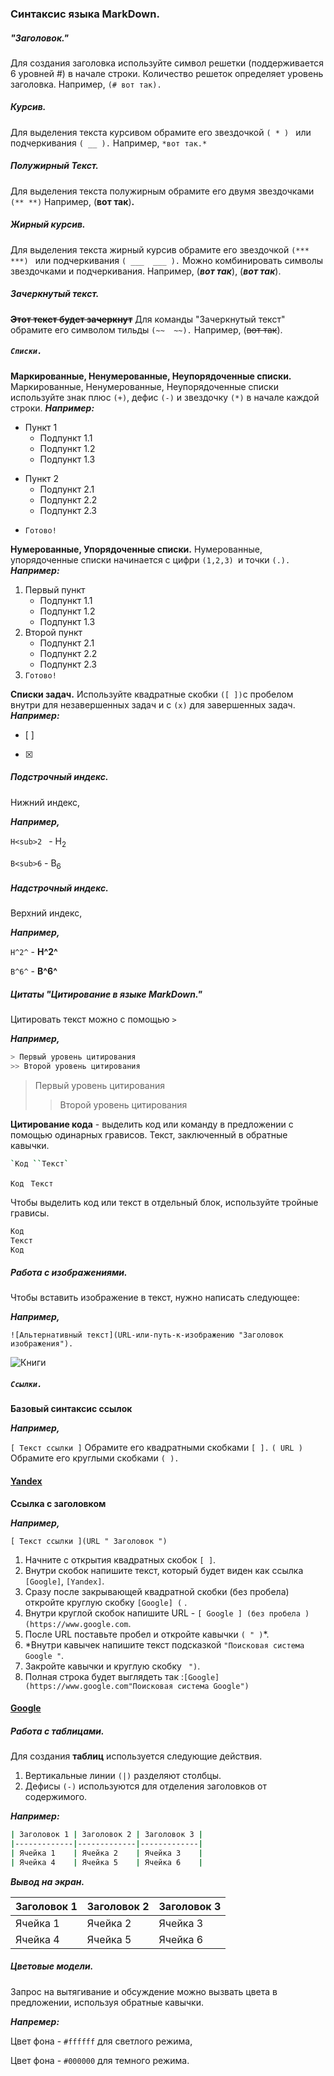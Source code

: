 ### Синтаксис языка MarkDown.

##### "Заголовок."
Для создания заголовка используйте символ решетки (поддерживается 6 уровней #) в начале строки. Количество решеток определяет уровень заголовка. 
Например, `(# вот так).` 

##### *Курсив.* 
Для выделения текста курсивом обрамите его звездочкой `( * ) ` или подчеркивания `( __ ).` 
Например, `*вот так.*`

##### **Полужирный Текст.**
Для выделения текста полужирным обрамите его двумя звездочками 
`(** **)`
Например, (**вот так**)**.**

##### ***Жирный курсив.***
Для выделения текста жирный курсив обрамите его звездочкой `(*** ***) ` или подчеркивания `( ___  ___ ).` 
Можно комбинировать символы звездочками и подчеркивания.
Например, (***вот так***), (___вот так___).

##### Зачеркнутый текст.
**~~Этот текст будет зачеркнут~~**
Для команды "Зачеркнутый текст" обрамите его символом тильды `(~~  ~~).` 
Например, (~~вот так~~).

##### `Списки.`
**Маркированные, Ненумерованные, Неупорядоченные списки.**
Маркированные, Ненумерованные, Неупорядоченные списки используйте знак плюс `(+)`, дефис `(-)` и звездочку `(*)` в начале каждой строки. 
***Например:***
- Пункт 1 
  * Подпункт 1.1
  * Подпункт 1.2
  * Подпункт 1.3
* Пункт 2
  - Подпункт 2.1
  - Подпункт 2.2
  - Подпункт 2.3
- `Готово! `

**Нумерованные, Упорядоченные списки.**
Нумерованные, упорядоченные списки начинается с цифри `(1,2,3) `и точки `(.).`
***Например:***
 1. Первый пункт 
    * Подпункт 1.1 
    * Подпункт 1.2
    * Подпункт 1.3
2. Второй пункт
    - Подпункт 2.1
    - Подпункт 2.2
    - Подпункт 2.3
3. `Готово! `    

**Списки задач.**
Используйте квадратные скобки `([ ])`с пробелом внутри для незавершенных задач и с `(x)` для завершенных задач.
***Например:***
- [ ]
- [x]

##### Подстрочный индекс.
Нижний индекс,

***Например,***

`H<sub>2 ` - H<sub>2

`B<sub>6` - B<sub>6

##### Надстрочный индекс.

Верхний индекс,

***Например,***

`H^2^` - **H^2^**

`B^6^` - **B^6^**

##### Цитаты "Цитирование в языке MarkDown."

Цитировать текст можно с помощью `>`

***Например,***
```sh
> Первый уровень цитирования 
>> Второй уровень цитирования 
```
> Первый уровень цитирования 
>> Второй уровень цитирования 

**Цитирование кода** - выделить код или команду в предложении с помощью одинарных грависов. Текст, заключенный в обратные кавычки. 

```sh
`Код ``Текст`
```

`Код`   ` Текст`

Чтобы выделить код или текст в отдельный блок, используйте тройные грависы.

```sh
Код
Текст 
Код
```

##### Работа с изображениями.

Чтобы вставить изображение в текст, нужно написать следующее:

***Например,***

`![Альтернативный текст](URL-или-путь-к-изображению "Заголовок изображения").`

![Книги](Книги.JPG "Обучение")

##### `Ссылки.`

**Базовый синтаксис ссылок**

***Например,***

`[ Текст ссылки ]` Обрамите его квадратными скобками `[ ].`
`( URL )` Обрамите его круглыми скобками `( ).`

#### **[Yandex](https://www.yandex.com)**

**Ссылка с заголовком**

***Например,***

`[ Текст ссылки ](URL " Заголовок ")`

1. Начните с открытия квадратных скобок `[ ]`. 
2. Внутри скобок напишите текст, который будет виден как ссылка  `[Google]`, `[Yandex]`.
3. Сразу после закрывающей квадратной скобки (без пробела) откройте круглую скобку `[Google] (` .
4. Внутри круглой скобок напишите URL - `[ Google ] (без пробела )  (https://www.google.com`. 
5. После URL поставьте пробел и откройте кавычки `( " )`*. 
6. *Внутри кавычек напишите текст подсказкой `"Поисковая система  Google "`. 
7. Закройте кавычки и круглую скобку ` ")`.
8. Полная строка будет выглядеть так :`[Google](https://www.google.com"Поисковая система Google")`
   
#### **[Google](https://www.google.com "Поисковая система Google")**

##### Работа с таблицами.

Для создания **таблиц** используется следующие действия.
1. Вертикальные линии `(|)` разделяют столбцы.
2. Дефисы `(-)` используются для отделения заголовков от содержимого. 

***Например:***

```sh
| Заголовок 1 | Заголовок 2 | Заголовок 3 |
|-------------|-------------|-------------|
| Ячейка 1    | Ячейка 2    | Ячейка 3    |
| Ячейка 4    | Ячейка 5    | Ячейка 6    |  
```

***Вывод на экран.***

| Заголовок 1 | Заголовок 2 | Заголовок 3 |
|-------------|-------------|-------------|
| Ячейка 1    | Ячейка 2    | Ячейка 3    |
| Ячейка 4    | Ячейка 5    | Ячейка 6    |  

##### Цветовые модели.

Запрос на вытягивание и обсуждение можно вызвать цвета в предложении, используя обратные кавычки. 

***Напремер:***

Цвет фона - `#ffffff` для светлого режима, 

Цвет фона - `#000000` для темного режима.